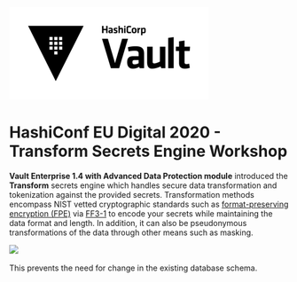 ![Vault logo](./assets/Vault_Icon_FullColor.png)


# HashiConf EU Digital 2020 - Transform Secrets Engine Workshop

**Vault Enterprise 1.4 with Advanced Data Protection module** introduced the **Transform** secrets engine which handles secure data transformation and tokenization against the provided secrets. Transformation methods encompass NIST vetted cryptographic standards such as [format-preserving encryption (FPE)](https://en.wikipedia.org/wiki/Format-preserving_encryption) via [FF3-1](https://csrc.nist.gov/publications/detail/sp/800-38g/rev-1/draft) to encode your secrets while maintaining the data format and length. In addition, it can also be pseudonymous transformations of the data through other means such as masking.

![](https://education-yh.s3-us-west-2.amazonaws.com/GH/vault-transform.png)

This prevents the need for change in the existing database schema.
